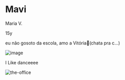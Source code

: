# Mavi

Maria V.

15y

eu não gosoto da escola, amo a Vitória🥰(chata pra c...)

![image](https://github.com/eumaviilinda/mavi/assets/146108217/61b9c753-fcb3-42c5-abf7-5ed561f0b80e)


I Like danceeee

![the-office](https://github.com/eumaviilinda/mavi/assets/146108217/2ea1ddf7-91f2-48cb-85ea-4fbc660a74bb)
